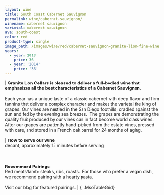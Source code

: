 ```yaml
---
layout: wine
title: South Coast Cabernet Sauvignon
permalink: wine/cabernet-sauvignon/
winename: cabernet sauvignon
varietal: cabernet sauvignon
ava: south-coast
color: red
product-type: single
image_path: /images/wine/red/cabernet-sauvignon-granite-lion-fine-wine.jpg
years:
  - year: 2013
    price: 36
  - year: '2014'
    price: '36'
---
```



| **Granite Lion Cellars is pleased to deliver a full-bodied wine that emphasizes all the best characteristics of a Cabernet Sauvignon.**<br><br>Each year has a unique taste of a classic cabernet with deep flavor and firm tannins that deliver a complex character and makes the varietal the king of grapes. Our vines are nestled in the San Diego foothills; cradled against the sun and fed by the evening sea breezes.&nbsp; The grapes are demonstrating the quality fruit produced by our vines can in fact become world class wines.&nbsp; After our grapes are patiently hand-picked from the estate vines, pressed with care, and stored in a French oak barrel for 24 months of aging.<br><br> | **How to serve our wine**<br>decant, approximately 15 minutes before serving<br><br><br><br>**Recommend Pairings**<br>Red meats/lamb: steaks, ribs, roasts. &nbsp;For those who prefer a vegan dish, we recommend pairing with a hearty pasta.<br><br>Visit our blog for featured pairings. |
{: .MsoTableGrid}